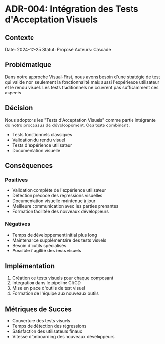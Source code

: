 # ADR-004: Intégration des Tests d'Acceptation Visuels

## Contexte
Date: 2024-12-25
Statut: Proposé
Auteurs: Cascade

## Problématique
Dans notre approche Visual-First, nous avons besoin d'une stratégie de test qui valide non seulement la fonctionnalité mais aussi l'expérience utilisateur et le rendu visuel. Les tests traditionnels ne couvrent pas suffisamment ces aspects.

## Décision
Nous adoptons les "Tests d'Acceptation Visuels" comme partie intégrante de notre processus de développement. Ces tests combinent :
- Tests fonctionnels classiques
- Validation du rendu visuel
- Tests d'expérience utilisateur
- Documentation visuelle

## Conséquences

### Positives
- Validation complète de l'expérience utilisateur
- Détection précoce des régressions visuelles
- Documentation visuelle maintenue à jour
- Meilleure communication avec les parties prenantes
- Formation facilitée des nouveaux développeurs

### Négatives
- Temps de développement initial plus long
- Maintenance supplémentaire des tests visuels
- Besoin d'outils spécialisés
- Possible fragilité des tests visuels

## Implémentation
1. Création de tests visuels pour chaque composant
2. Intégration dans le pipeline CI/CD
3. Mise en place d'outils de test visuel
4. Formation de l'équipe aux nouveaux outils

## Métriques de Succès
- Couverture des tests visuels
- Temps de détection des régressions
- Satisfaction des utilisateurs finaux
- Vitesse d'onboarding des nouveaux développeurs
